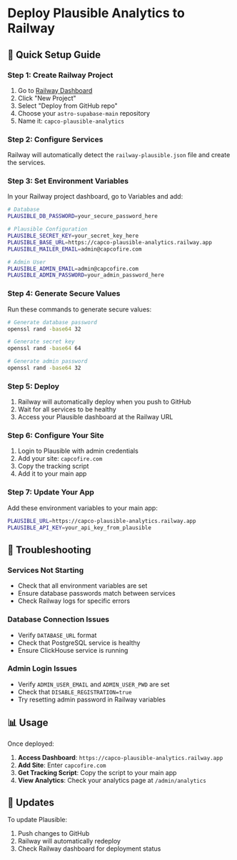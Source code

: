 # Deploy Plausible Analytics to Railway

## 🚀 Quick Setup Guide

### Step 1: Create Railway Project
1. Go to [Railway Dashboard](https://railway.app/dashboard)
2. Click "New Project"
3. Select "Deploy from GitHub repo"
4. Choose your `astro-supabase-main` repository
5. Name it: `capco-plausible-analytics`

### Step 2: Configure Services
Railway will automatically detect the `railway-plausible.json` file and create the services.

### Step 3: Set Environment Variables
In your Railway project dashboard, go to Variables and add:

```bash
# Database
PLAUSIBLE_DB_PASSWORD=your_secure_password_here

# Plausible Configuration  
PLAUSIBLE_SECRET_KEY=your_secret_key_here
PLAUSIBLE_BASE_URL=https://capco-plausible-analytics.railway.app
PLAUSIBLE_MAILER_EMAIL=admin@capcofire.com

# Admin User
PLAUSIBLE_ADMIN_EMAIL=admin@capcofire.com
PLAUSIBLE_ADMIN_PASSWORD=your_admin_password_here
```

### Step 4: Generate Secure Values
Run these commands to generate secure values:

```bash
# Generate database password
openssl rand -base64 32

# Generate secret key
openssl rand -base64 64

# Generate admin password
openssl rand -base64 32
```

### Step 5: Deploy
1. Railway will automatically deploy when you push to GitHub
2. Wait for all services to be healthy
3. Access your Plausible dashboard at the Railway URL

### Step 6: Configure Your Site
1. Login to Plausible with admin credentials
2. Add your site: `capcofire.com`
3. Copy the tracking script
4. Add it to your main app

### Step 7: Update Your App
Add these environment variables to your main app:

```bash
PLAUSIBLE_URL=https://capco-plausible-analytics.railway.app
PLAUSIBLE_API_KEY=your_api_key_from_plausible
```

## 🔧 Troubleshooting

### Services Not Starting
- Check that all environment variables are set
- Ensure database passwords match between services
- Check Railway logs for specific errors

### Database Connection Issues
- Verify `DATABASE_URL` format
- Check that PostgreSQL service is healthy
- Ensure ClickHouse service is running

### Admin Login Issues
- Verify `ADMIN_USER_EMAIL` and `ADMIN_USER_PWD` are set
- Check that `DISABLE_REGISTRATION=true`
- Try resetting admin password in Railway variables

## 📊 Usage

Once deployed:
1. **Access Dashboard**: `https://capco-plausible-analytics.railway.app`
2. **Add Site**: Enter `capcofire.com` 
3. **Get Tracking Script**: Copy the script to your main app
4. **View Analytics**: Check your analytics page at `/admin/analytics`

## 🔄 Updates

To update Plausible:
1. Push changes to GitHub
2. Railway will automatically redeploy
3. Check Railway dashboard for deployment status
